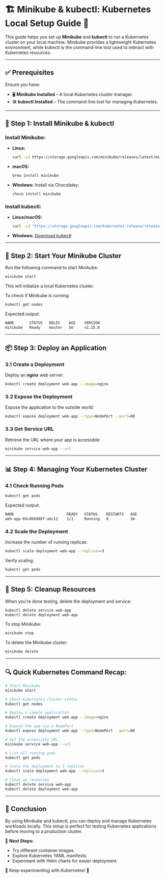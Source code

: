 # 🏗️ Minikube & kubectl: Kubernetes Local Setup Guide 🚀

This guide helps you set up **Minikube** and **kubectl** to run a Kubernetes cluster on your local machine. Minikube provides a lightweight Kubernetes environment, while kubectl is the command-line tool used to interact with Kubernetes resources.

---

## ✅ Prerequisites

Ensure you have:
- 🖥️ **Minikube Installed** – A local Kubernetes cluster manager.
- 🛠️ **kubectl Installed** – The command-line tool for managing Kubernetes.

---

## 🔧 Step 1: Install Minikube & kubectl

### Install Minikube:
- **Linux:**  
  ```sh
  curl -LO https://storage.googleapis.com/minikube/releases/latest/minikube-linux-amd64
  ```
- **macOS:**  
  ```sh
  brew install minikube
  ```
- **Windows:** Install via Chocolatey:  
  ```sh
  choco install minikube
  ```

### Install kubectl:
- **Linux/macOS:**  
  ```sh
  curl -LO "https://storage.googleapis.com/kubernetes-release/release/$(curl -s https://storage.googleapis.com/kubernetes-release/release/stable.txt)/bin/darwin/amd64/kubectl"
  ```
- **Windows:** [Download kubectl](https://kubernetes.io/docs/tasks/tools/install-kubectl-windows/)

---

## 🚀 Step 2: Start Your Minikube Cluster

Run the following command to start Minikube:
```sh
minikube start
```
This will initialize a local Kubernetes cluster.

To check if Minikube is running:
```sh
kubectl get nodes
```
Expected output:
```sh
NAME       STATUS   ROLES    AGE    VERSION
minikube   Ready    master   5m     v1.25.0
```

---

## 📦 Step 3: Deploy an Application

### 3.1 Create a Deployment
Deploy an **nginx** web server:
```sh
kubectl create deployment web-app --image=nginx
```

### 3.2 Expose the Deployment
Expose the application to the outside world:
```sh
kubectl expose deployment web-app --type=NodePort --port=80
```

### 3.3 Get Service URL
Retrieve the URL where your app is accessible:
```sh
minikube service web-app --url
```

---

## 📊 Step 4: Managing Your Kubernetes Cluster

### 4.1 Check Running Pods
```sh
kubectl get pods
```
Expected output:
```sh
NAME                        READY   STATUS    RESTARTS   AGE
web-app-65c8b9d88f-abc12    1/1     Running   0          3m
```

### 4.2 Scale the Deployment
Increase the number of running replicas:
```sh
kubectl scale deployment web-app --replicas=3
```
Verify scaling:
```sh
kubectl get pods
```

---

## 🔄 Step 5: Cleanup Resources
When you're done testing, delete the deployment and service:
```sh
kubectl delete service web-app
kubectl delete deployment web-app
```

To stop Minikube:
```sh
minikube stop
```

To delete the Minikube cluster:
```sh
minikube delete
```

---

## 🔍 Quick Kubernetes Command Recap:
```sh
# Start Minikube
minikube start

# Check Kubernetes cluster status
kubectl get nodes

# Deploy a sample application
kubectl create deployment web-app --image=nginx

# Expose the app via a NodePort
kubectl expose deployment web-app --type=NodePort --port=80

# Get the accessible URL
minikube service web-app --url

# List all running pods
kubectl get pods

# Scale the deployment to 3 replicas
kubectl scale deployment web-app --replicas=3

# Clean up resources
kubectl delete service web-app
kubectl delete deployment web-app
```

---

## 🎯 Conclusion
By using Minikube and kubectl, you can deploy and manage Kubernetes workloads locally. This setup is perfect for testing Kubernetes applications before moving to a production cluster.

🔗 **Next Steps:**
- Try different container images.
- Explore Kubernetes YAML manifests.
- Experiment with Helm charts for easier deployment.

🚀 Keep experimenting with Kubernetes! 🐳


